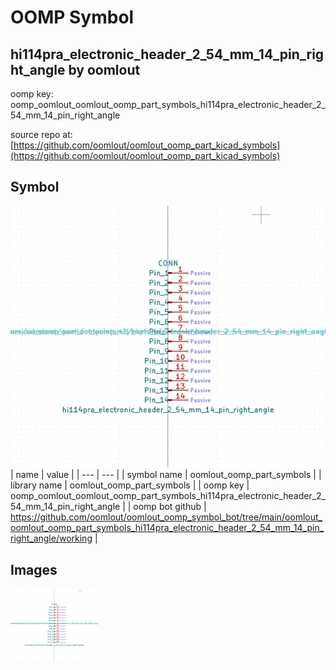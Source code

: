 # OOMP Symbol  
## hi114pra_electronic_header_2_54_mm_14_pin_right_angle  by oomlout  
  
oomp key: oomp_oomlout_oomlout_oomp_part_symbols_hi114pra_electronic_header_2_54_mm_14_pin_right_angle  
  
source repo at: [https://github.com/oomlout/oomlout_oomp_part_kicad_symbols](https://github.com/oomlout/oomlout_oomp_part_kicad_symbols)  
## Symbol  
  
[![working.png](working_600.png)](working.png)  
| name | value | 
| --- | --- | 
| symbol name | oomlout_oomp_part_symbols | 
| library name | oomlout_oomp_part_symbols | 
| oomp key | oomp_oomlout_oomlout_oomp_part_symbols_hi114pra_electronic_header_2_54_mm_14_pin_right_angle | 
| oomp bot github | https://github.com/oomlout/oomlout_oomp_symbol_bot/tree/main/oomlout_oomlout_oomp_part_symbols_hi114pra_electronic_header_2_54_mm_14_pin_right_angle/working | 
## Images  
  
[![working.png](working_140.png)](working.png)  
